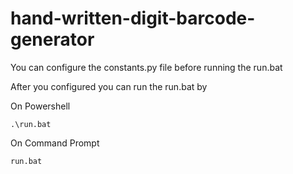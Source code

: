 # hand-written-digit-barcode-generator

You can configure the constants.py file before running the run.bat

After you configured you can run the run.bat by

On Powershell
```
.\run.bat
```

On Command Prompt

```
run.bat
```